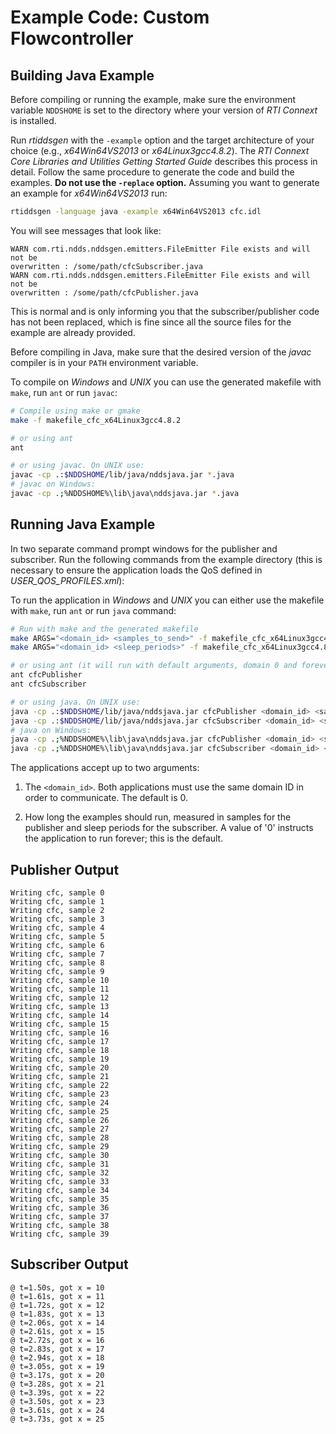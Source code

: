 # Example Code: Custom Flowcontroller

## Building Java Example

Before compiling or running the example, make sure the environment variable
`NDDSHOME` is set to the directory where your version of *RTI Connext* is
installed.

Run *rtiddsgen* with the `-example` option and the target architecture of your
choice (e.g., *x64Win64VS2013* or *x64Linux3gcc4.8.2*). The *RTI Connext Core
Libraries and Utilities Getting Started Guide* describes this process in detail.
Follow the same procedure to generate the code and build the examples. **Do not
use the `-replace` option.** Assuming you want to generate an example for
*x64Win64VS2013* run:

```sh
rtiddsgen -language java -example x64Win64VS2013 cfc.idl
```

You will see messages that look like:

```
WARN com.rti.ndds.nddsgen.emitters.FileEmitter File exists and will not be
overwritten : /some/path/cfcSubscriber.java
WARN com.rti.ndds.nddsgen.emitters.FileEmitter File exists and will not be
overwritten : /some/path/cfcPublisher.java
```

This is normal and is only informing you that the subscriber/publisher code has
not been replaced, which is fine since all the source files for the example are
already provided.

Before compiling in Java, make sure that the desired version of the *javac*
compiler is in your `PATH` environment variable.

To compile on *Windows* and *UNIX* you can use the generated makefile with
`make`, run `ant` or run `javac`:

``` sh
# Compile using make or gmake
make -f makefile_cfc_x64Linux3gcc4.8.2

# or using ant
ant

# or using javac. On UNIX use:
javac -cp .:$NDDSHOME/lib/java/nddsjava.jar *.java
# javac on Windows:
javac -cp .;%NDDSHOME%\lib\java\nddsjava.jar *.java
```

## Running Java Example

In two separate command prompt windows for the publisher and subscriber.
Run the following commands from the example directory (this is necessary to
ensure the application loads the QoS defined in *USER_QOS_PROFILES.xml*):

To run the application in *Windows* and *UNIX* you can either use the makefile
with `make`, run `ant` or run `java` command:

``` sh
# Run with make and the generated makefile
make ARGS="<domain_id> <samples_to_send>" -f makefile_cfc_x64Linux3gcc4.8.2 cfcPublisher
make ARGS="<domain_id> <sleep_periods>" -f makefile_cfc_x64Linux3gcc4.8.2 cfcSubscriber

# or using ant (it will run with default arguments, domain 0 and forever)
ant cfcPublisher
ant cfcSubscriber

# or using java. On UNIX use:
java -cp .:$NDDSHOME/lib/java/nddsjava.jar cfcPublisher <domain_id> <samples_to_send>
java -cp .:$NDDSHOME/lib/java/nddsjava.jar cfcSubscriber <domain_id> <sleep_periods>
# java on Windows:
java -cp .;%NDDSHOME%\lib\java\nddsjava.jar cfcPublisher <domain_id> <samples_to_send>
java -cp .;%NDDSHOME%\lib\java\nddsjava.jar cfcSubscriber <domain_id> <sleep_periods>
```

The applications accept up to two arguments:

1.  The `<domain_id>`. Both applications must use the same domain ID in order to
    communicate. The default is 0.

2.  How long the examples should run, measured in samples for the publisher
    and sleep periods for the subscriber. A value of '0' instructs the
    application to run forever; this is the default.

## Publisher Output

```
Writing cfc, sample 0
Writing cfc, sample 1
Writing cfc, sample 2
Writing cfc, sample 3
Writing cfc, sample 4
Writing cfc, sample 5
Writing cfc, sample 6
Writing cfc, sample 7
Writing cfc, sample 8
Writing cfc, sample 9
Writing cfc, sample 10
Writing cfc, sample 11
Writing cfc, sample 12
Writing cfc, sample 13
Writing cfc, sample 14
Writing cfc, sample 15
Writing cfc, sample 16
Writing cfc, sample 17
Writing cfc, sample 18
Writing cfc, sample 19
Writing cfc, sample 20
Writing cfc, sample 21
Writing cfc, sample 22
Writing cfc, sample 23
Writing cfc, sample 24
Writing cfc, sample 25
Writing cfc, sample 26
Writing cfc, sample 27
Writing cfc, sample 28
Writing cfc, sample 29
Writing cfc, sample 30
Writing cfc, sample 31
Writing cfc, sample 32
Writing cfc, sample 33
Writing cfc, sample 34
Writing cfc, sample 35
Writing cfc, sample 36
Writing cfc, sample 37
Writing cfc, sample 38
Writing cfc, sample 39
```

## Subscriber Output

```
@ t=1.50s, got x = 10
@ t=1.61s, got x = 11
@ t=1.72s, got x = 12
@ t=1.83s, got x = 13
@ t=2.06s, got x = 14
@ t=2.61s, got x = 15
@ t=2.72s, got x = 16
@ t=2.83s, got x = 17
@ t=2.94s, got x = 18
@ t=3.05s, got x = 19
@ t=3.17s, got x = 20
@ t=3.28s, got x = 21
@ t=3.39s, got x = 22
@ t=3.50s, got x = 23
@ t=3.61s, got x = 24
@ t=3.73s, got x = 25
```
